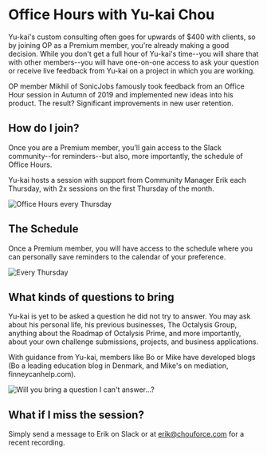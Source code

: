 # Office Hours with Yu-kai Chou

Yu-kai's custom consulting often goes for upwards of $400 with clients, so by joining OP as a Premium member, you're already making a good decision. While you don't get a full hour of Yu-kai's time--you will share that with other members--you will have one-on-one access to ask your question or receive live feedback from Yu-kai on a project in which you are working. 

OP member Mikhil of SonicJobs famously took feedback from an Office Hour session in Autumn of 2019 and implemented new ideas into his product. The result? Significant improvements in new user retention. 

## How do I join? 

Once you are a Premium member, you'll gain access to the Slack community--for reminders--but also, more importantly, the schedule of Office Hours. 

Yu-kai hosts a session with support from Community Manager Erik each Thursday, with 2x sessions on the first Thursday of the month. 

![Office Hours every Thursday](/resources/joiningoffice.png)

## The Schedule

Once a Premium member, you will have access to the schedule where you can personally save reminders to the calendar of your preference. 

![Every Thursday](/resources/officehourschedule.png)

## What kinds of questions to bring

Yu-kai is yet to be asked a question he did not try to answer. You may ask about his personal life, his previous businesses, The Octalysis Group, anything about the Roadmap of Octalysis Prime, and more importantly, about your own challenge submissions, projects, and business applications. 

With guidance from Yu-kai, members like Bo or Mike have developed blogs (Bo a leading education blog in Denmark, and Mike's on mediation, finneycanhelp.com). 

![Will you bring a question I can't answer...?](/resources/yukaithinks150.png)

## What if I miss the session? 

Simply send a message to Erik on Slack or at erik@chouforce.com for a recent recording. 

